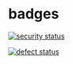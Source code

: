 # badges

[![security status](http://qa.meterian.com/badge/gh/sschober/netty-example/security)](http://qa.meterian.com/report/gh/sschober/netty-example)

[![defect status](http://qa.meterian.com/badge/gh/sschober/netty-example/defect)](http://qa.meterian.com/report/gh/sschober/netty-example)
